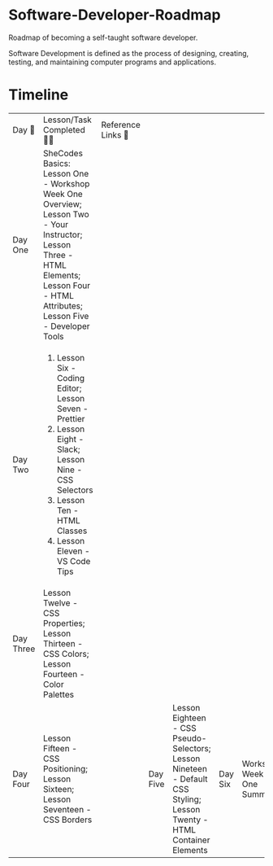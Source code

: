 # Software-Developer-Roadmap
Roadmap of becoming a self-taught software developer.

Software Development is defined as the process of designing, creating, testing, and maintaining computer programs and applications.

<!DOCTYPE html>
<html lang="en-US">
  <head>
    <meta charset="utf-8">
    <meta name="viewport" content="width=device-width">
  </head>
  <body>
    <h1>Timeline</h1>
    <table>
      <tr>
         <td>Day 📆</td>
         <td>Lesson/Task Completed ✍🏾</td>
         <td>Reference Links 🔗</td>
      </tr>
      <tr>
        <td>Day One</td>
        <td>SheCodes Basics: Lesson One - Workshop Week One Overview; Lesson Two - Your Instructor; Lesson Three - HTML Elements; Lesson Four - HTML Attributes; Lesson Five - Developer Tools</td>
        <td></td>
      </tr>
      <tr>
        <td>Day Two</td>
        <td>
          <ol>
          <li>Lesson Six - Coding Editor; Lesson Seven - Prettier</li> 
          <li>Lesson Eight - Slack; Lesson Nine - CSS Selectors</li> 
          <li>Lesson Ten - HTML Classes</li> 
          <li>Lesson Eleven - VS Code Tips</li>
          </ol>
        </td>
        <td></td>
      </tr>
      <tr>
        <td>Day Three</td>
        <td>Lesson Twelve - CSS Properties; Lesson Thirteen - CSS Colors; Lesson Fourteen - Color Palettes</td>
        <td></td>
      </tr>
      <td>Day Four</td>
        <td>Lesson Fifteen - CSS Positioning; Lesson Sixteen; Lesson Seventeen - CSS Borders</td>
      <td>
      <td>Day Five</td>
        <td>Lesson Eighteen - CSS Pseudo-Selectors; Lesson Nineteen - Default CSS Styling; Lesson Twenty - HTML Container Elements</td>
        <td>Day Six</td>
        <td>Workshop Week One Summary</td>
        <td><a href="https://s3.amazonaws.com/shecodesio-production/challenge_submissions/files/002/151/268/original/WeatherAppSheCodes.html?1711119885">SheCodes Basics Week One Homework</a></td>
    </table>
  </body>
</html>
